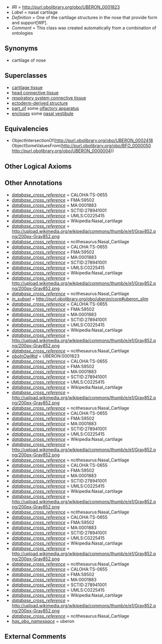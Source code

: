  * *IRI* = http://purl.obolibrary.org/obo/UBERON_0001823
 * *Label* = nasal cartilage
 * *Definition* = One of the cartilage structures in the nose that provide form and support[WP].
 * *Comment* = This class was created automatically from a combination of ontologies

## Synonyms

 * cartilage of nose

## Superclasses

 * [cartilage tissue](../../UBERON/18/UBERON_0002418.md)
 * [head connective tissue](../../UBERON/66/UBERON_0003566.md)
 * [respiratory system connective tissue](../../UBERON/70/UBERON_0003570.md)
 * [ectoderm-derived structure](../../UBERON/21/UBERON_0004121.md)
 * [part_of](../../BFO/50/BFO_0000050.md) some [olfactory apparatus](../../UBERON/04/UBERON_0000004.md)
 * [encloses](../../es/core#encloses.md) some [nasal vestibule](../../UBERON/02/UBERON_0000402.md)

## Equivalencies

 * ObjectIntersectionOf(<http://purl.obolibrary.org/obo/UBERON_0002418> ObjectSomeValuesFrom(<http://purl.obolibrary.org/obo/BFO_0000050> <http://purl.obolibrary.org/obo/UBERON_0000004>))

## Other Logical Axioms


## Other Annotations

 * *[database_cross_reference](../../ef/oboInOwl#hasDbXref.md)* = CALOHA:TS-0655
 * *[database_cross_reference](../../ef/oboInOwl#hasDbXref.md)* = FMA:59502
 * *[database_cross_reference](../../ef/oboInOwl#hasDbXref.md)* = MA:0001883
 * *[database_cross_reference](../../ef/oboInOwl#hasDbXref.md)* = SCTID:278941001
 * *[database_cross_reference](../../ef/oboInOwl#hasDbXref.md)* = UMLS:C0225415
 * *[database_cross_reference](../../ef/oboInOwl#hasDbXref.md)* = Wikipedia:Nasal_cartilage
 * *[database_cross_reference](../../ef/oboInOwl#hasDbXref.md)* = http://upload.wikimedia.org/wikipedia/commons/thumb/e/e1/Gray852.png/200px-Gray852.png
 * *[database_cross_reference](../../ef/oboInOwl#hasDbXref.md)* = ncithesaurus:Nasal_Cartilage
 * *[database_cross_reference](../../ef/oboInOwl#hasDbXref.md)* = CALOHA:TS-0655
 * *[database_cross_reference](../../ef/oboInOwl#hasDbXref.md)* = FMA:59502
 * *[database_cross_reference](../../ef/oboInOwl#hasDbXref.md)* = MA:0001883
 * *[database_cross_reference](../../ef/oboInOwl#hasDbXref.md)* = SCTID:278941001
 * *[database_cross_reference](../../ef/oboInOwl#hasDbXref.md)* = UMLS:C0225415
 * *[database_cross_reference](../../ef/oboInOwl#hasDbXref.md)* = Wikipedia:Nasal_cartilage
 * *[database_cross_reference](../../ef/oboInOwl#hasDbXref.md)* = http://upload.wikimedia.org/wikipedia/commons/thumb/e/e1/Gray852.png/200px-Gray852.png
 * *[database_cross_reference](../../ef/oboInOwl#hasDbXref.md)* = ncithesaurus:Nasal_Cartilage
 * *[in_subset](../../et/oboInOwl#inSubset.md)* = http://purl.obolibrary.org/obo/uberon/core#uberon_slim
 * *[database_cross_reference](../../ef/oboInOwl#hasDbXref.md)* = CALOHA:TS-0655
 * *[database_cross_reference](../../ef/oboInOwl#hasDbXref.md)* = FMA:59502
 * *[database_cross_reference](../../ef/oboInOwl#hasDbXref.md)* = MA:0001883
 * *[database_cross_reference](../../ef/oboInOwl#hasDbXref.md)* = SCTID:278941001
 * *[database_cross_reference](../../ef/oboInOwl#hasDbXref.md)* = UMLS:C0225415
 * *[database_cross_reference](../../ef/oboInOwl#hasDbXref.md)* = Wikipedia:Nasal_cartilage
 * *[database_cross_reference](../../ef/oboInOwl#hasDbXref.md)* = http://upload.wikimedia.org/wikipedia/commons/thumb/e/e1/Gray852.png/200px-Gray852.png
 * *[database_cross_reference](../../ef/oboInOwl#hasDbXref.md)* = ncithesaurus:Nasal_Cartilage
 * *[oboInOwl#id](../../id/oboInOwl#id.md)* = UBERON:0001823
 * *[database_cross_reference](../../ef/oboInOwl#hasDbXref.md)* = CALOHA:TS-0655
 * *[database_cross_reference](../../ef/oboInOwl#hasDbXref.md)* = FMA:59502
 * *[database_cross_reference](../../ef/oboInOwl#hasDbXref.md)* = MA:0001883
 * *[database_cross_reference](../../ef/oboInOwl#hasDbXref.md)* = SCTID:278941001
 * *[database_cross_reference](../../ef/oboInOwl#hasDbXref.md)* = UMLS:C0225415
 * *[database_cross_reference](../../ef/oboInOwl#hasDbXref.md)* = Wikipedia:Nasal_cartilage
 * *[database_cross_reference](../../ef/oboInOwl#hasDbXref.md)* = http://upload.wikimedia.org/wikipedia/commons/thumb/e/e1/Gray852.png/200px-Gray852.png
 * *[database_cross_reference](../../ef/oboInOwl#hasDbXref.md)* = ncithesaurus:Nasal_Cartilage
 * *[database_cross_reference](../../ef/oboInOwl#hasDbXref.md)* = CALOHA:TS-0655
 * *[database_cross_reference](../../ef/oboInOwl#hasDbXref.md)* = FMA:59502
 * *[database_cross_reference](../../ef/oboInOwl#hasDbXref.md)* = MA:0001883
 * *[database_cross_reference](../../ef/oboInOwl#hasDbXref.md)* = SCTID:278941001
 * *[database_cross_reference](../../ef/oboInOwl#hasDbXref.md)* = UMLS:C0225415
 * *[database_cross_reference](../../ef/oboInOwl#hasDbXref.md)* = Wikipedia:Nasal_cartilage
 * *[database_cross_reference](../../ef/oboInOwl#hasDbXref.md)* = http://upload.wikimedia.org/wikipedia/commons/thumb/e/e1/Gray852.png/200px-Gray852.png
 * *[database_cross_reference](../../ef/oboInOwl#hasDbXref.md)* = ncithesaurus:Nasal_Cartilage
 * *[database_cross_reference](../../ef/oboInOwl#hasDbXref.md)* = CALOHA:TS-0655
 * *[database_cross_reference](../../ef/oboInOwl#hasDbXref.md)* = FMA:59502
 * *[database_cross_reference](../../ef/oboInOwl#hasDbXref.md)* = MA:0001883
 * *[database_cross_reference](../../ef/oboInOwl#hasDbXref.md)* = SCTID:278941001
 * *[database_cross_reference](../../ef/oboInOwl#hasDbXref.md)* = UMLS:C0225415
 * *[database_cross_reference](../../ef/oboInOwl#hasDbXref.md)* = Wikipedia:Nasal_cartilage
 * *[database_cross_reference](../../ef/oboInOwl#hasDbXref.md)* = http://upload.wikimedia.org/wikipedia/commons/thumb/e/e1/Gray852.png/200px-Gray852.png
 * *[database_cross_reference](../../ef/oboInOwl#hasDbXref.md)* = ncithesaurus:Nasal_Cartilage
 * *[database_cross_reference](../../ef/oboInOwl#hasDbXref.md)* = CALOHA:TS-0655
 * *[database_cross_reference](../../ef/oboInOwl#hasDbXref.md)* = FMA:59502
 * *[database_cross_reference](../../ef/oboInOwl#hasDbXref.md)* = MA:0001883
 * *[database_cross_reference](../../ef/oboInOwl#hasDbXref.md)* = SCTID:278941001
 * *[database_cross_reference](../../ef/oboInOwl#hasDbXref.md)* = UMLS:C0225415
 * *[database_cross_reference](../../ef/oboInOwl#hasDbXref.md)* = Wikipedia:Nasal_cartilage
 * *[database_cross_reference](../../ef/oboInOwl#hasDbXref.md)* = http://upload.wikimedia.org/wikipedia/commons/thumb/e/e1/Gray852.png/200px-Gray852.png
 * *[database_cross_reference](../../ef/oboInOwl#hasDbXref.md)* = ncithesaurus:Nasal_Cartilage
 * *[database_cross_reference](../../ef/oboInOwl#hasDbXref.md)* = CALOHA:TS-0655
 * *[database_cross_reference](../../ef/oboInOwl#hasDbXref.md)* = FMA:59502
 * *[database_cross_reference](../../ef/oboInOwl#hasDbXref.md)* = MA:0001883
 * *[database_cross_reference](../../ef/oboInOwl#hasDbXref.md)* = SCTID:278941001
 * *[database_cross_reference](../../ef/oboInOwl#hasDbXref.md)* = UMLS:C0225415
 * *[database_cross_reference](../../ef/oboInOwl#hasDbXref.md)* = Wikipedia:Nasal_cartilage
 * *[database_cross_reference](../../ef/oboInOwl#hasDbXref.md)* = http://upload.wikimedia.org/wikipedia/commons/thumb/e/e1/Gray852.png/200px-Gray852.png
 * *[database_cross_reference](../../ef/oboInOwl#hasDbXref.md)* = ncithesaurus:Nasal_Cartilage
 * *[has_obo_namespace](../../ce/oboInOwl#hasOBONamespace.md)* = uberon

## External Comments

